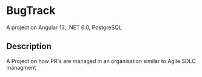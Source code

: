 # BugTrack

A project on Angular 13, .NET 6.0, PostgreSQL

## Description
A Project on how PR's are managed in an organisation similar to Agile SDLC managment
